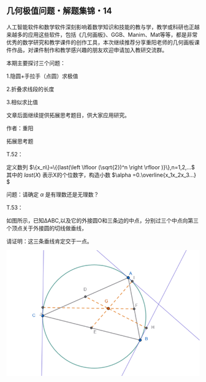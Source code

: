 ## 几何极值问题・解题集锦・14

人工智能软件和数学软件深刻影响着数学知识和技能的教与学，教学或科研也正越来越多的应用这些软件，包括《几何画板》、GGB、Manim、Mat等等，都是非常优秀的数学研究和教学课件的创作工具，本次继续推荐分享重阳老师的几何画板课件作品，对课件制作和教学感兴趣的朋友欢迎申请加入教研交流群。

本期主要探讨三个问题：

1.隐圆+手拉手（点圆）求极值

2.折叠求线段的长度

3.相似求比值

文章后面继续提供拓展思考题目，供大家应用研究。

作者：重阳

拓展思考题

T.52：

定义数列 $\{x_n\}=\{{last(\left \lfloor (\sqrt{2})^n \right \rfloor )}\},n=1,2,...$ 其中的 $last(X)$ 表示X的个位数字，构造小数 $\alpha =0.\overline{x_1x_2x_3...} $ 

问题：请确定 $\alpha$ 是有理数还是无理数？

T.53：

如图所示，已知ΔABC,以及它的外接圆O和三条边的中点，分别过三个中点向第三个顶点关于外接圆的切线做垂线，

请证明：这三条垂线肯定交于一点。

![图](/pics/p106-1.png)
